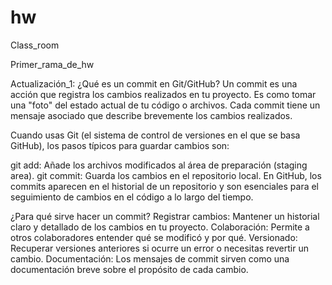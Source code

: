 # hw
Class_room

Primer_rama_de_hw 

Actualización_1: 
¿Qué es un commit en Git/GitHub?
Un commit es una acción que registra los cambios realizados en tu proyecto. 
Es como tomar una "foto" del estado actual de tu código o archivos. 
Cada commit tiene un mensaje asociado que describe brevemente los cambios realizados.

Cuando usas Git (el sistema de control de versiones en el que se basa GitHub), los pasos típicos para guardar cambios son:

git add: Añade los archivos modificados al área de preparación (staging area).
git commit: Guarda los cambios en el repositorio local.
En GitHub, los commits aparecen en el historial de un repositorio y son esenciales para el seguimiento de cambios en el código a lo largo del tiempo.

¿Para qué sirve hacer un commit?
Registrar cambios: Mantener un historial claro y detallado de los cambios en tu proyecto.
Colaboración: Permite a otros colaboradores entender qué se modificó y por qué.
Versionado: Recuperar versiones anteriores si ocurre un error o necesitas revertir un cambio.
Documentación: Los mensajes de commit sirven como una documentación breve sobre el propósito de cada cambio. 
